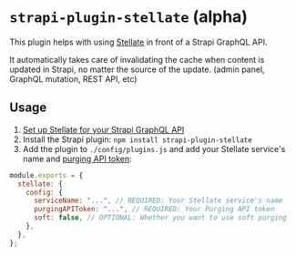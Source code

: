 # `strapi-plugin-stellate` (alpha)

This plugin helps with using [Stellate](https://stellate.co) in front of a Strapi GraphQL API.

It automatically takes care of invalidating the cache when content is updated in Strapi, no matter the source of the update. (admin panel, GraphQL mutation, REST API, etc)

## Usage

1. [Set up Stellate for your Strapi GraphQL API](https://docs.stellate.co/docs/how-to-get-started)
1. Install the Strapi plugin: `npm install strapi-plugin-stellate`
1. Add the plugin to `./config/plugins.js` and add your Stellate service's name and [purging API token](https://docs.stellate.co/docs/purging-api#authentication):
  
  ```js
  module.exports = {
    stellate: {
      config: {
        serviceName: "...", // REQUIRED: Your Stellate service's name
        purgingAPIToken: "...", // REQUIRED: Your Purging API token
        soft: false, // OPTIONAL: Whether you want to use soft purging
      },
    },
  };
  ```

